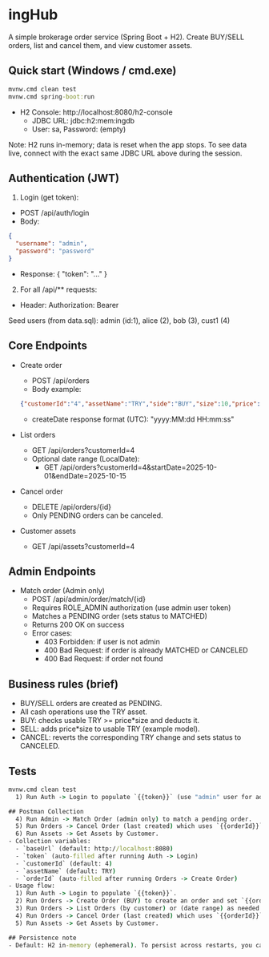 # ingHub

A simple brokerage order service (Spring Boot + H2). Create BUY/SELL orders, list and cancel them, and view customer
assets.

## Quick start (Windows / cmd.exe)

```cmd
mvnw.cmd clean test
mvnw.cmd spring-boot:run
```

- H2 Console: http://localhost:8080/h2-console
    - JDBC URL: jdbc:h2:mem:ingdb
    - User: sa, Password: (empty)

Note: H2 runs in-memory; data is reset when the app stops. To see data live, connect with the exact same JDBC URL above
during the session.

## Authentication (JWT)

1) Login (get token):

- POST /api/auth/login
- Body:

```json
{
  "username": "admin",
  "password": "password"
}
```

- Response: { "token": "..." }

2) For all /api/** requests:

- Header: Authorization: Bearer <token>

Seed users (from data.sql): admin (id:1), alice (2), bob (3), cust1 (4)

## Core Endpoints

- Create order
    - POST /api/orders
    - Body example:
  ```json
  {"customerId":"4","assetName":"TRY","side":"BUY","size":10,"price":5}
  ```
    - createDate response format (UTC): "yyyy:MM:dd HH:mm:ss"

- List orders
    - GET /api/orders?customerId=4
    - Optional date range (LocalDate):
        - GET /api/orders?customerId=4&startDate=2025-10-01&endDate=2025-10-15

- Cancel order
    - DELETE /api/orders/{id}
    - Only PENDING orders can be canceled.

- Customer assets
    - GET /api/assets?customerId=4

## Admin Endpoints

- Match order (Admin only)
    - POST /api/admin/order/match/{id}
    - Requires ROLE_ADMIN authorization (use admin user token)
    - Matches a PENDING order (sets status to MATCHED)
    - Returns 200 OK on success
    - Error cases:
        - 403 Forbidden: if user is not admin
        - 400 Bad Request: if order is already MATCHED or CANCELED
        - 400 Bad Request: if order not found

## Business rules (brief)

- BUY/SELL orders are created as PENDING.
- All cash operations use the TRY asset.
- BUY: checks usable TRY >= price*size and deducts it.
- SELL: adds price*size to usable TRY (example model).
- CANCEL: reverts the corresponding TRY change and sets status to CANCELED.

## Tests

```cmd
mvnw.cmd clean test
  1) Run Auth -> Login to populate `{{token}}` (use "admin" user for admin operations).

## Postman Collection
  4) Run Admin -> Match Order (admin only) to match a pending order.
  5) Run Orders -> Cancel Order (last created) which uses `{{orderId}}` (only works on PENDING orders).
  6) Run Assets -> Get Assets by Customer.
- Collection variables:
  - `baseUrl` (default: http://localhost:8080)
  - `token` (auto-filled after running Auth -> Login)
  - `customerId` (default: 4)
  - `assetName` (default: TRY)
  - `orderId` (auto-filled after running Orders -> Create Order)
- Usage flow:
  1) Run Auth -> Login to populate `{{token}}`.
  2) Run Orders -> Create Order (BUY) to create an order and set `{{orderId}}`.
  3) Run Orders -> List Orders (by customer) or (date range) as needed.
  4) Run Orders -> Cancel Order (last created) which uses `{{orderId}}`.
  5) Run Assets -> Get Assets by Customer.

## Persistence note
- Default: H2 in-memory (ephemeral). To persist across restarts, you can switch to file mode, e.g. `jdbc:h2:file:./ingdb;AUTO_SERVER=TRUE`, and prefer `spring.jpa.hibernate.ddl-auto=update`.
